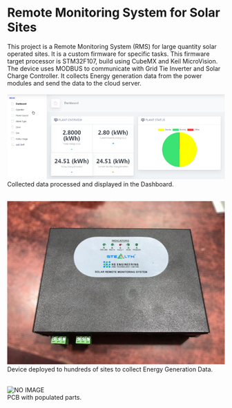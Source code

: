 # Remote Monitoring System for Solar Sites
This project is a Remote Monitoring System (RMS) for large quantity solar operated sites. It is a custom firmware for specific tasks. This firmware target processor is STM32F107, build using CubeMX and Keil MicroVision. The device uses MODBUS to communicate with Grid Tie Inverter and Solar Charge Controller. It collects Energy generation data from the power modules and send the data to the cloud server. <br /><br />
<img alt="NO IMAGE" src="dashboard.png"><br>
Collected data processed and displayed in the Dashboard.<br /><br />

<img alt="NO IMAGE" src="rms.jpg"><br>
Device deployed to hundreds of sites to collect Energy Generation Data.<br /><br />

<img alt="NO IMAGE" src="pcb.png"><br>
PCB with populated parts.<br /><br />
